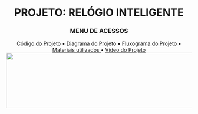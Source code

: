 <h1 align="center"> PROJETO: RELÓGIO INTELIGENTE </h1>
<H3 align="center"> MENU DE ACESSOS </h3>

<p align="center">
  <a href="https://github.com/BrunoMiniaci/IOTClock/tree/main/C%C3%B3digo%20Projeto"> Código do Projeto</a> •
  <a href="https://github.com/BrunoMiniaci/IOTClock/blob/main/Diagrama.png"> Diagrama do Projeto</a> •
  <a href="https://github.com/BrunoMiniaci/IOTClock/blob/main/Fluxograma.png"> Fluxograma do Projeto </a>•
  <a href="https://github.com/BrunoMiniaci/IOTClock/blob/main/Materiais%20e%20M%C3%A9todos.pdf"> Materiais utilizados </a>•
  <a href=" "> Vídeo do Projeto</a> 
  
  <img src=”https://github.com/BrunoMiniaci/IOTClock/blob/main/Imagem%20do%20Projeto.jpg?raw” height="150" width="512">
  
</p>
